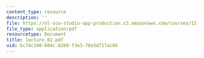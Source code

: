 ```yaml
---
content_type: resource
description: ''
file: https://ol-ocw-studio-app-production.s3.amazonaws.com/courses/12-746-marine-organic-geochemistry-spring-2005/bc74c340604c8268f3e378e3d717ac84_lecture_02.pdf
file_type: application/pdf
resourcetype: Document
title: lecture_02.pdf
uid: bc74c340-604c-8268-f3e3-78e3d717ac84
---
```


